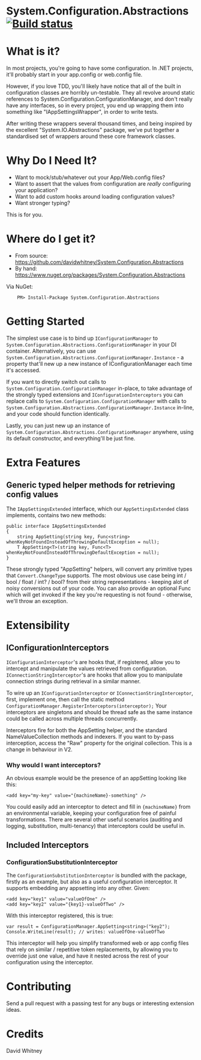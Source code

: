System.Configuration.Abstractions [![Build status](https://ci.appveyor.com/api/projects/status/ngl0cknxt74bfnve)](https://ci.appveyor.com/project/DavidWhitney/system-configuration-abstractions)
====================

# What is it?
In most projects, you're going to have some configuration. In .NET projects, it'll probably start in your app.config or web.config file.

However, if you love TDD, you'll likely have notice that all of the built in configuration classes are horribly un-testable. They all revolve around static references to System.Configuration.ConfigurationManager, and don't really have any interfaces, so in every project, you end up wrapping them into something like "IAppSettingsWrapper", in order to write tests.

After writing these wrappers several thousand times, and being inspired by the excellent "System.IO.Abstractions" package, we've put together a standardised set of wrappers around these core framework classes.

# Why Do I Need It?

* Want to mock/stub/whatever out your App/Web.config files? 
* Want to assert that the values from configuration are *really* configuring your application?
* Want to add custom hooks around loading configuration values?
* Want stronger typing?

This is for you.

# Where do I get it?

* From source: https://github.com/davidwhitney/System.Configuration.Abstractions
* By hand: https://www.nuget.org/packages/System.Configuration.Abstractions

Via NuGet:

		PM> Install-Package System.Configuration.Abstractions

# Getting Started

The simplest use case is to bind up `IConfigurationManager` to `System.Configuration.Abstractions.ConfigurationManager` in your DI container.
Alternatively, you can use `System.Configuration.Abstractions.ConfigurationManager.Instance` - a property that'll new up a new instance of IConfigurationManager each time it's accessed.

If you want to directly switch out calls to `System.Configuration.ConfigurationManager` in-place, to take advantage of the strongly typed extensions and `IConfigurationInterceptors` you can replace calls to `System.Configuration.ConfigurationManager` with calls to `System.Configuration.Abstractions.ConfigurationManager.Instance` in-line, and your code should function identically.

Lastly, you can just new up an instance of `System.Configuration.Abstractions.ConfigurationManager` anywhere, using its default constructor, and everything'll be just fine.

# Extra Features

## Generic typed helper methods for retrieving config values

The `IAppSettingsExtended` interface, which our `AppSettingsExtended` class implements, contains two new methods:

    public interface IAppSettingsExtended
    {
        string AppSetting(string key, Func<string> whenKeyNotFoundInsteadOfThrowingDefaultException = null);
        T AppSetting<T>(string key, Func<T> whenKeyNotFoundInsteadOfThrowingDefaultException = null);
    }
    
These strongly typed "AppSetting" helpers, will convert any primitive types that `Convert.ChangeType` supports. The most obvious use case being int / bool / float / int? / bool? from their string representations - keeping alot of noisy conversions out of your code. You can also provide an optional Func<T> which will get invoked if the key you're requesting is not found - otherwise, we'll throw an exception.

# Extensibility

## IConfigurationInterceptors

`IConfigurationInterceptor`'s are hooks that, if registered, allow you to intercept and manipulate the values retrieved from configuration.
`IConnectionStringInterceptor`'s are hooks that allow you to manipulate connection strings during retrieval in a similar manner.

To wire up an `IConfigurationInterceptor` or `IConnectionStringInterceptor`, first, implement one, then call the static method `ConfigurationManager.RegisterInterceptors(interceptor);`
Your interceptors are singletons and should be thread safe as the same instance could be called across multiple threads concurrently.

Interceptors fire for both the AppSetting helper, and the standard NameValueCollection methods and indexers. If you want to by-pass interception, access the "Raw" property for the original collection. This is a change in behaviour in V2.

### Why would I want interceptors?

An obvious example would be the presence of an appSetting looking like this:

    <add key="my-key" value="{machineName}-something" />
    
You could easily add an interceptor to detect and fill in `{machineName}` from an environmental variable, keeping your configuration free of painful transformations.
There are several other useful scenarios (auditing and logging, substitution, multi-tenancy) that interceptors could be useful in.

## Included Interceptors

### ConfigurationSubstitutionInterceptor

The `ConfigurationSubstitutionInterceptor` is bundled with the package, firstly as an example, but also as a useful configuration interceptor.
It supports embedding any appsetting into any other.  Given:

    <add key="key1" value="valueOfOne" />
    <add key="key2" value="{key1}-valueOfTwo" />

With this interceptor registered, this is true:

	var result = ConfigurationManager.AppSetting<string>("key2");
	Console.WriteLine(result); // writes: valueOfOne-valueOfTwo
	
This interceptor will help you simplify transformed web or app config files that rely on similar / repetitive token replacements, by allowing you to override just one value, and have it nested across the rest of your configuration using the interceptor.

# Contributing

Send a pull request with a passing test for any bugs or interesting extension ideas.

# Credits

David Whitney
